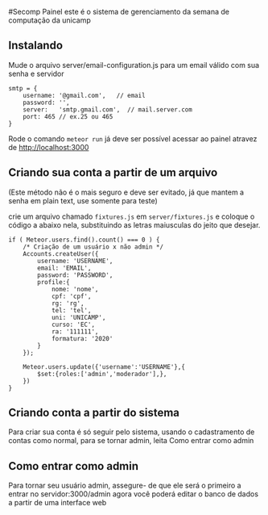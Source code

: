 #Secomp Painel
este é o sistema de gerenciamento da semana de computação da unicamp

## Instalando
Mude o arquivo server/email-configuration.js para um email válido com sua senha e servidor

    smtp = {
        username: '@gmail.com',   // email
        password: '',
        server:   'smtp.gmail.com',  // mail.server.com
        port: 465 // ex.25 ou 465
    }


Rode o comando `meteor run`
já deve ser possível acessar ao painel atravez de [http://localhost:3000](http://localhost:3000)

## Criando sua conta a partir de um arquivo
(Este método não é o mais seguro e deve ser evitado, já que mantem a senha em plain text, use somente para teste)

crie um arquivo chamado `fixtures.js` em `server/fixtures.js`
e coloque o código a abaixo nela, substituindo as letras maiusculas do jeito que desejar.


    if ( Meteor.users.find().count() === 0 ) {
        /* Criação de um usuário x não admin */
        Accounts.createUser({
            username: 'USERNAME',
            email: 'EMAIL',
            password: 'PASSWORD',
            profile:{
                nome: 'nome',
                cpf: 'cpf',
                rg: 'rg',
                tel: 'tel',
                uni: 'UNICAMP',
                curso: 'EC',
                ra: '111111',
                formatura: '2020'
            }
        });

        Meteor.users.update({'username':'USERNAME'},{
            $set:{roles:['admin','moderador'],},
        })
    }


## Criando conta a partir do sistema
Para criar sua conta é só seguir pelo sistema, usando o cadastramento de contas como normal, para se tornar admin, leita Como entrar como admin

## Como entrar como admin
Para tornar seu usuário admin, assegure- de que ele será o primeiro a entrar no servidor:3000/admin
agora você poderá editar o banco de dados a partir de uma interface web
